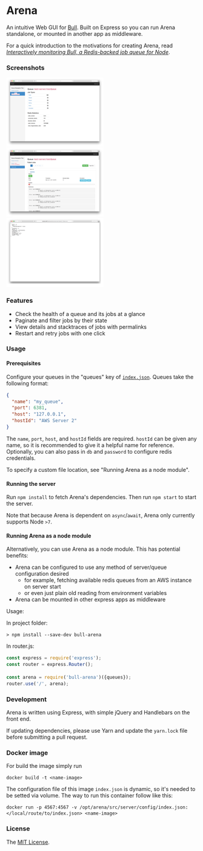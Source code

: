 # Arena

An intuitive Web GUI for [Bull](https://github.com/optimalbits/bull). Built on Express so you can run Arena standalone, or mounted in another app as middleware.

For a quick introduction to the motivations for creating Arena, read *[Interactively monitoring Bull, a Redis-backed job queue for Node](https://www.mixmax.com/blog/introducing-bull-arena)*.

### Screenshots

[![](screenshots/screen1_sm.png)](screen1.png) [![](screenshots/screen2_sm.png)](screen2.png) [![](screenshots/screen3_sm.png)](screen3.png)

### Features

* Check the health of a queue and its jobs at a glance
* Paginate and filter jobs by their state
* View details and stacktraces of jobs with permalinks
* Restart and retry jobs with one click

### Usage

#### Prerequisites

Configure your queues in the "queues" key of [`index.json`](src/server/config/index.json). Queues take the following format:

```json
{
  "name": "my_queue",
  "port": 6381,
  "host": "127.0.0.1",
  "hostId": "AWS Server 2"
}
```

The `name`, `port`, `host`, and `hostId` fields are required. `hostId` can be given any name, so it is recommended to give it a helpful name for reference. Optionally, you can also pass in `db` and `password` to configure redis credentials.

To specify a custom file location, see "Running Arena as a node module".

#### Running the server

Run `npm install` to fetch Arena's dependencies. Then run `npm start` to start the server.

Note that because Arena is dependent on `async`/`await`, Arena only currently supports Node `>7`.

#### Running Arena as a node module

Alternatively, you can use Arena as a node module. This has potential benefits:

* Arena can be configured to use any method of server/queue configuration desired
  * for example, fetching available redis queues from an AWS instance on server start
  * or even just plain old reading from environment variables
* Arena can be mounted in other express apps as middleware

Usage:

In project folder:

```
> npm install --save-dev bull-arena
```

In router.js:

```js
const express = require('express');
const router = express.Router();

const arena = require('bull-arena')({queues});
router.use('/', arena);
```

### Development

Arena is written using Express, with simple jQuery and Handlebars on the front end.

If updating dependencies, please use Yarn and update the `yarn.lock` file before submitting a pull request.

### Docker image

For build the image simply run
```shell
docker build -t <name-image>
```
The configuration file of this image `index.json` is dynamic, so it's needed to be setted via volume. The way to run this container follow like this:

```shell
docker run -p 4567:4567 -v /opt/arena/src/server/config/index.json:</local/route/to/index.json> <name-image>
```

### License

The [MIT License](LICENSE).
